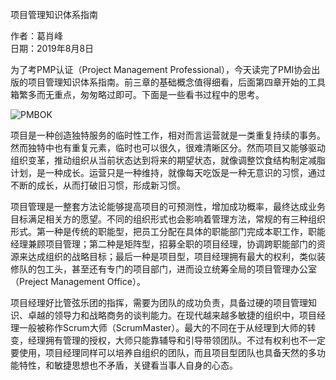 项目管理知识体系指南

作者：葛肖峰<br>
日期：2019年8月8日

为了考PMP认证（Project Management Professional），今天读完了PMI协会出版的项目管理知识体系指南。前三章的基础概念值得细看，后面第四章开始的工具箱繁多而无重点，匆匆略过即可。下面是一些看书过程中的思考。

![PMBOK](https://github.com/xiaofeng1986/xiaofeng1986.github.io/blob/master/img/项目管理知识体系指南_第六版.JPG)

项目是一种创造独特服务的临时性工作，相对而言运营就是一类重复持续的事务。然而独特中也有重复元素，临时也可以很久，很难清晰区分。然而项目又能够驱动组织变革，推动组织从当前状态达到将来的期望状态，就像调整饮食结构制定减脂计划，是一种成长。运营只是一种维持，就像每天吃饭是一种无意识的习惯，通过不断的成长，从而打破旧习惯，形成新习惯。

项目管理是一整套方法论能够提高项目的可预测性，增加成功概率，最终达成业务目标满足相关方的愿望。不同的组织形式也会影响着管理方法，常规的有三种组织形式。第一种是传统的职能型，把员工分配在具体的职能部门完成本职工作，职能经理兼顾项目管理；第二种是矩阵型，招募全职的项目经理，协调跨职能部门的资源来达成组织的战略目标；最后一种是项目型，项目经理拥有最大的权利，类似装修队的包工头，甚至还有专门的项目部门，进而设立统筹全局的项目管理办公室（Preject Management Office）。

项目经理好比管弦乐团的指挥，需要为团队的成功负责，具备过硬的项目管理知识、卓越的领导力和战略商务的谈判能力。在现代越来越多敏捷的组织中，项目经理一般被称作Scrum大师（ScrumMaster）。最大的不同在于从经理到大师的转变，经理拥有管理的授权，大师只能靠辅导和引导带领团队。不过有权利也不一定要使用，项目经理同样可以培养自组织的团队，而且项目型团队也具备天然的多功能特性，和敏捷思想也不矛盾，关键看当事人自身的心态。
